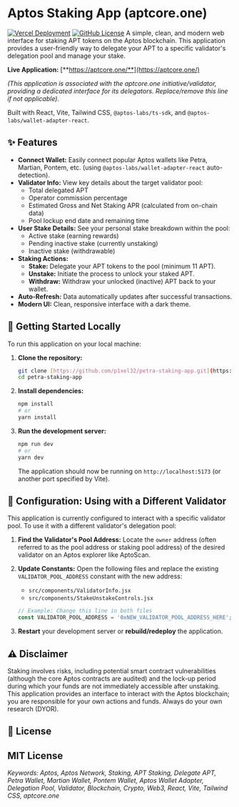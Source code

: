 # Aptos Staking App (aptcore.one)

[![Vercel Deployment](https://img.shields.io/github/deployments/p1xel32/petra-staking-app/production?label=Vercel&logo=vercel&style=flat-square)](https://petra-staking-app.vercel.app/)
[![GitHub License](https://img.shields.io/github/license/p1xel32/petra-staking-app?style=flat-square)](LICENSE) A simple, clean, and modern web interface for staking APT tokens on the Aptos blockchain. This application provides a user-friendly way to delegate your APT to a specific validator's delegation pool and manage your stake.

**Live Application:** [**https://aptcore.one/**](https://aptcore.one/)

*(This application is associated with the aptcore.one initiative/validator, providing a dedicated interface for its delegators. Replace/remove this line if not applicable).*

Built with React, Vite, Tailwind CSS, `@aptos-labs/ts-sdk`, and `@aptos-labs/wallet-adapter-react`.

## ✨ Features

* **Connect Wallet:** Easily connect popular Aptos wallets like Petra, Martian, Pontem, etc. (using `@aptos-labs/wallet-adapter-react` auto-detection).
* **Validator Info:** View key details about the target validator pool:
    * Total delegated APT
    * Operator commission percentage
    * Estimated Gross and Net Staking APR (calculated from on-chain data)
    * Pool lockup end date and remaining time
* **User Stake Details:** See your personal stake breakdown within the pool:
    * Active stake (earning rewards)
    * Pending inactive stake (currently unstaking)
    * Inactive stake (withdrawable)
* **Staking Actions:**
    * **Stake:** Delegate your APT tokens to the pool (minimum 11 APT).
    * **Unstake:** Initiate the process to unlock your staked APT.
    * **Withdraw:** Withdraw your unlocked (inactive) APT back to your wallet.
* **Auto-Refresh:** Data automatically updates after successful transactions.
* **Modern UI:** Clean, responsive interface with a dark theme.

## 🚀 Getting Started Locally

To run this application on your local machine:

1.  **Clone the repository:**
    ```bash
    git clone [https://github.com/p1xel32/petra-staking-app.git](https://github.com/p1xel32/petra-staking-app.git)
    cd petra-staking-app
    ```

2.  **Install dependencies:**
    ```bash
    npm install
    # or
    yarn install
    ```

3.  **Run the development server:**
    ```bash
    npm run dev
    # or
    yarn dev
    ```
    The application should now be running on `http://localhost:5173` (or another port specified by Vite).

## 🔧 Configuration: Using with a Different Validator

This application is currently configured to interact with a specific validator pool. To use it with a different validator's delegation pool:

1.  **Find the Validator's Pool Address:** Locate the `owner` address (often referred to as the pool address or staking pool address) of the desired validator on an Aptos explorer like AptoScan.
2.  **Update Constants:** Open the following files and replace the existing `VALIDATOR_POOL_ADDRESS` constant with the new address:
    * `src/components/ValidatorInfo.jsx`
    * `src/components/StakeUnstakeControls.jsx`

    ```javascript
    // Example: Change this line in both files
    const VALIDATOR_POOL_ADDRESS = '0xNEW_VALIDATOR_POOL_ADDRESS_HERE';
    ```
3.  **Restart** your development server or **rebuild/redeploy** the application.

## ⚠️ Disclaimer

Staking involves risks, including potential smart contract vulnerabilities (although the core Aptos contracts are audited) and the lock-up period during which your funds are not immediately accessible after unstaking. This application provides an interface to interact with the Aptos blockchain; you are responsible for your own actions and funds. Always do your own research (DYOR).

## 📜 License

MIT License
---

*Keywords: Aptos, Aptos Network, Staking, APT Staking, Delegate APT, Petra Wallet, Martian Wallet, Pontem Wallet, Aptos Wallet Adapter, Delegation Pool, Validator, Blockchain, Crypto, Web3, React, Vite, Tailwind CSS, aptcore.one*
